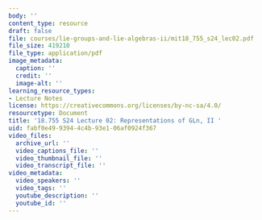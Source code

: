 ```yaml
---
body: ''
content_type: resource
draft: false
file: courses/lie-groups-and-lie-algebras-ii/mit18_755_s24_lec02.pdf
file_size: 419210
file_type: application/pdf
image_metadata:
  caption: ''
  credit: ''
  image-alt: ''
learning_resource_types:
- Lecture Notes
license: https://creativecommons.org/licenses/by-nc-sa/4.0/
resourcetype: Document
title: '18.755 S24 Lecture 02: Representations of GLn, II '
uid: fabf0e49-9394-4c4b-93e1-06af0924f367
video_files:
  archive_url: ''
  video_captions_file: ''
  video_thumbnail_file: ''
  video_transcript_file: ''
video_metadata:
  video_speakers: ''
  video_tags: ''
  youtube_description: ''
  youtube_id: ''
---
```

